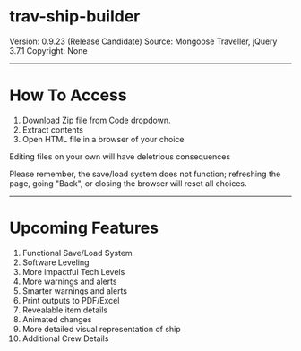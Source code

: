 # trav-ship-builder

Version: 0.9.23 (Release Candidate)
Source: Mongoose Traveller, jQuery 3.7.1
Copyright: None

-----

# How To Access

1. Download Zip file from Code dropdown.
2. Extract contents
3. Open HTML file in a browser of your choice

Editing files on your own will have deletrious consequences

Please remember, the save/load system does not function; refreshing the page, going "Back", or closing the browser will reset all choices.

-----

# Upcoming Features

1. Functional Save/Load System
2. Software Leveling
3. More impactful Tech Levels
4. More warnings and alerts
5. Smarter warnings and alerts
6. Print outputs to PDF/Excel
7. Revealable item details
8. Animated changes
9. More detailed visual representation of ship
10. Additional Crew Details
